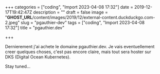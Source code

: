 +++
categories = ["coding", "Import 2023-04-08 17:32"]
date = 2019-12-17T19:42:47Z
description = ""
draft = false
image = "__GHOST_URL__/content/images/2019/12/external-content.duckduckgo.com-2.jpeg"
slug = "pgauthier-dev"
tags = ["coding", "Import 2023-04-08 17:32"]
title = "pgauthier.dev"

+++


Dernierement j'ai achete le domaine pgauthier.dev. Je vais eventuellement creer quelques choses, c'est pas encore claire, mais tout sera hoster sur DKS (Digital Ocean Kubernetes).

Stay tuned...

